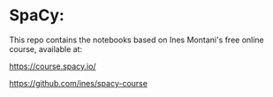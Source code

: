 # SpaCy:

This repo contains the notebooks based on Ines Montani's free online course, available at:

https://course.spacy.io/

https://github.com/ines/spacy-course


